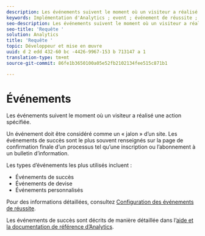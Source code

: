 ```yaml
---
description: Les événements suivent le moment où un visiteur a réalisé une action spécifiée.
keywords: Implémentation d'Analytics ; event ; événement de réussite ; Evénement monétaire ; événement personnalisé
seo-description: Les événements suivent le moment où un visiteur a réalisé une action spécifiée.
seo-title: 'Requête '
solution: Analytics
title: 'Requête '
topic: Développeur et mise en œuvre
uuid: d 2 edd 432-60 bc -4426-9967-153 b 713147 a 1
translation-type: tm+mt
source-git-commit: 86fe1b3650100a05e52fb2102134fee515c871b1

---
```



# Événements

Les événements suivent le moment où un visiteur a réalisé une action spécifiée.

Un événement doit être considéré comme un « jalon » d’un site. Les événements de succès sont le plus souvent renseignés sur la page de confirmation finale d’un processus tel qu’une inscription ou l’abonnement à un bulletin d’information.

Les types d’événements les plus utilisés incluent :

* Événements de succès
* Événements de devise
* Événements personnalisés

Pour des informations détaillées, consultez [Configuration des événements de réussite](/help/admin/admin/c-success-events/t-success-events.md).

Les événements de succès sont décrits de manière détaillée dans l’[aide et la documentation de référence d’Analytics](https://marketing.adobe.com/resources/help/en_US/reference/success_event.html).
